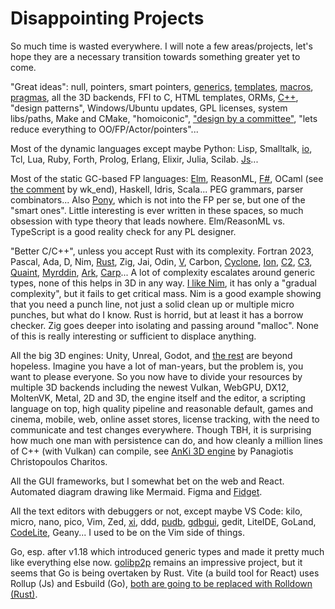 # Disappointing Projects

So much time is wasted everywhere. I will note a few areas/projects, let's hope they are a necessary transition towards something greater yet to come.

"Great ideas": null, pointers, smart pointers, [generics](https://nim-lang.org/docs/tut2.html#generics), [templates](https://nim-lang.org/docs/tut2.html#templates), [macros](https://nim-lang.org/docs/tut3.html), [pragmas](https://nim-lang.org/docs/manual.html#pragmas), all the 3D backends, FFI to C, HTML templates, ORMs, [C++](https://yosefk.com/c++fqa/), "design patterns", Windows/Ubuntu updates, GPL licenses, system libs/paths, Make and CMake, "homoiconic", ["design by a committee"](https://en.wikipedia.org/wiki/Design_by_committee), "lets reduce everything to OO/FP/Actor/pointers"...

Most of the dynamic languages except maybe Python: Lisp, Smalltalk, [io](https://iolanguage.org/), Tcl, Lua, Ruby, Forth, Prolog, Erlang, Elixir, Julia, Scilab. [Js](https://www.destroyallsoftware.com/talks/wat)...

Most of the static GC-based FP languages: [Elm](https://elm-lang.org/news/farewell-to-frp), ReasonML, [F#](https://danielbachler.de/2020/12/23/what-i-wish-i-knew-when-learning-fsharp.html), OCaml (see [the comment](https://news.ycombinator.com/item?id=29581112) by wk_end), Haskell, Idris, Scala... PEG grammars, parser combinators... Also [Pony](https://www.ponylang.io/), which is not into the FP per se, but one of the "smart ones". Little interesting is ever written in these spaces, so much obsession with type theory that leads nowhere. Elm/ReasonML vs. TypeScript is a good reality check for any PL designer.

"Better C/C++", unless you accept Rust with its complexity. Fortran 2023, Pascal, Ada, D, Nim, [Rust](https://cosmic.mearie.org/2014/01/periodic-table-of-rust-types/), Zig, Jai, Odin, [V](https://github.com/vlang/v), Carbon, [Cyclone](https://github.com/pippijn/cyclone), [Ion](https://github.com/pervognsen/bitwise/tree/master), [C2](https://github.com/c2lang/), [C3](https://github.com/c3lang/c3c), [Quaint](https://github.com/bbu/quaint-lang), [Myrddin](https://jakob.space/blog/first-impressions-of-the-myrddin-programming-language.html), [Ark](https://github.com/ark-lang/ark), [Carp](https://github.com/carp-lang/Carp)... A lot of complexity escalates around generic types, none of this helps in 3D in any way. [I like Nim](https://github.com/aabbtree77/twinpeekz2), it has only a "gradual complexity", but it fails to get critical mass. Nim is a good example showing that you need a punch line, not just a solid clean up or multiple micro punches, but what do I know. Rust is horrid, but at least it has a borrow checker. Zig goes deeper into isolating and passing around "malloc". None of this is really interesting or sufficient to displace anything.

All the big 3D engines: Unity, Unreal, Godot, and [the rest](https://www.youtube.com/@gamefromscratch/videos) are beyond hopeless. Imagine you have a lot of man-years, but the problem is, you want to please everyone. So you now have to divide your resources by multiple 3D backends including the newest Vulkan, WebGPU, DX12, MoltenVK, Metal, 2D and 3D, the engine itself and the editor, a scripting language on top, high quality pipeline and reasonable default, games and cinema, mobile, web, online asset stores, license tracking, with the need to communicate and test changes everywhere. Though TBH, it is surprising how much one man with persistence can do, and how cleanly a million lines of C++ (with Vulkan) can compile, see [AnKi 3D engine](https://github.com/godlikepanos/anki-3d-engine) by Panagiotis Christopoulos Charitos.

All the GUI frameworks, but I somewhat bet on the web and React. Automated diagram drawing like Mermaid. Figma and [Fidget](https://github.com/treeform/fidget).

All the text editors with debuggers or not, except maybe VS Code: kilo, micro, nano, pico, Vim, Zed, [xi](https://github.com/xi-editor/xi-editor), ddd, [pudb](https://documen.tician.de/pudb/), [gdbgui](https://www.gdbgui.com/), gedit, LiteIDE, GoLand, [CodeLite](https://github.com/eranif/codelite), Geany... I used to be on the Vim side of things.

Go, esp. after v1.18 which introduced generic types and made it pretty much like everything else now. [golibp2p](https://libp2p.io/implementations/) remains an impressive project, but it seems that Go is being overtaken by Rust. Vite (a build tool for React) uses Rollup (Js) and Esbuild (Go), [both are going to be replaced with Rolldown (Rust)](https://github.com/vitejs/vite/discussions/7622).
